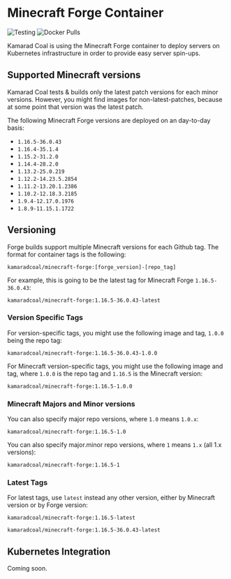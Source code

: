 Minecraft Forge Container
==========================

![Testing](https://github.com/kamarad-coal/minecraft-forge/workflows/Testing/badge.svg?branch=master)
![Docker Pulls](https://img.shields.io/docker/pulls/kamaradcoal/minecraft-forge)

Kamarad Coal is using the Minecraft Forge container to deploy servers on Kubernetes infrastructure in order to provide easy server spin-ups.

## Supported Minecraft versions

Kamarad Coal tests & builds only the latest patch versions for each minor versions. However, you might find images for non-latest-patches, because at some point that version was the latest patch.

The following Minecraft Forge versions are deployed on an day-to-day basis:

- `1.16.5-36.0.43`
- `1.16.4-35.1.4`
- `1.15.2-31.2.0`
- `1.14.4-28.2.0`
- `1.13.2-25.0.219`
- `1.12.2-14.23.5.2854`
- `1.11.2-13.20.1.2386`
- `1.10.2-12.18.3.2185`
- `1.9.4-12.17.0.1976`
- `1.8.9-11.15.1.1722`

## Versioning

Forge builds support multiple Minecraft versions for each Github tag. The format for container tags is the following:

```
kamaradcoal/minecraft-forge:[forge_version]-[repo_tag]
```

For example, this is going to be the latest tag for Minecraft Forge `1.16.5-36.0.43`:

```
kamaradcoal/minecraft-forge:1.16.5-36.0.43-latest
```

### Version Specific Tags

For version-specific tags, you might use the following image and tag, `1.0.0` being the repo tag:

```
kamaradcoal/minecraft-forge:1.16.5-36.0.43-1.0.0
```

For Minecraft version-specific tags, you might use the following image and tag, where `1.0.0` is the repo tag and `1.16.5` is the Minecraft version:

```
kamaradcoal/minecraft-forge:1.16.5-1.0.0
```

### Minecraft Majors and Minor versions

You can also specify major repo versions, where `1.0` means `1.0.x`:

```
kamaradcoal/minecraft-forge:1.16.5-1.0
```

You can also specify major.minor repo versions, where `1` means `1.x` (all 1.x versions):

```
kamaradcoal/minecraft-forge:1.16.5-1
```

### Latest Tags

For latest tags, use `latest` instead any other version, either by Minecraft version or by Forge version:

```
kamaradcoal/minecraft-forge:1.16.5-latest
```

```
kamaradcoal/minecraft-forge:1.16.5-36.0.43-latest
```

## Kubernetes Integration

Coming soon.
